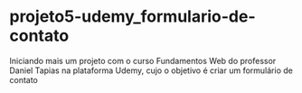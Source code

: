 # projeto5-udemy_formulario-de-contato
Iniciando mais um projeto com o curso Fundamentos Web do professor Daniel Tapias na plataforma Udemy, cujo o objetivo é criar um formulário de contato
